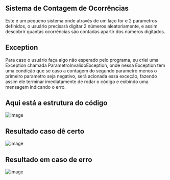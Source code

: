 ## Sistema de Contagem de Ocorrências

Este é um pequeno sistema onde através de um laço for e 2 parametros definidos, o usuário precisará
digitar 2 números aleatoriamente, e assim descobrir quantas ocorrências são contadas apartir dos 
números digitados.

## Exception

Para caso o usuário faça algo não esperado pelo programa, eu criei uma Exception chamada ParametroInvalidoException,
onde nessa Exception tem uma condição que se caso a contagem do segundo parametro menos o primeiro parametro seja negativo,
será acionada essa exceção, fazendo assim ele terminar imediatamente de rodar o código e exibindo uma mensagem indicando o erro.

## Aqui está a estrutura do código

![image](https://github.com/user-attachments/assets/43bc8f3f-ce33-4954-863f-9ebcea5abbea)

## Resultado caso dê certo

![image](https://github.com/user-attachments/assets/1183ad69-f7e7-4ae9-91b8-c37ba16822be)

## Resultado em caso de erro

![image](https://github.com/user-attachments/assets/fd2a64d3-672b-450d-9267-1e99bd48407e)


